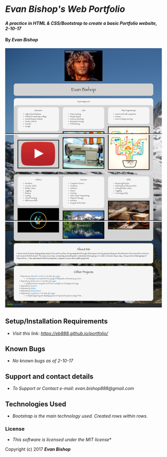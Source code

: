 # _Evan Bishop's Web Portfolio_

#### _A practice in HTML & CSS/Bootstrap to create a basic Portfolio website, 2-10-17_

#### By _Evan Bishop_

<!-- ## Description

_{This is a detailed description of your application. Its purpose and usage.  Give as much detail as needed to explain what the application does, and any other information you want users or other developers to have. }_ -->

<img src="/img/portfolio1.png"/>
<img src="/img/portfolio2.png"/>
<img src="/img/portfolio3.png"/>

## Setup/Installation Requirements

* _Visit this link: https://eb888.github.io/portfolio/_

## Known Bugs

* _No known bugs as of 2-10-17_

## Support and contact details

* _To Support or Contact e-mail: evan.bishop888@gmail.com_

## Technologies Used

* _Bootstrap is the main technology used. Created rows within rows._

### License

* _This software is licensed under the MIT license_*

Copyright (c) 2017 **_Evan Bishop_**
